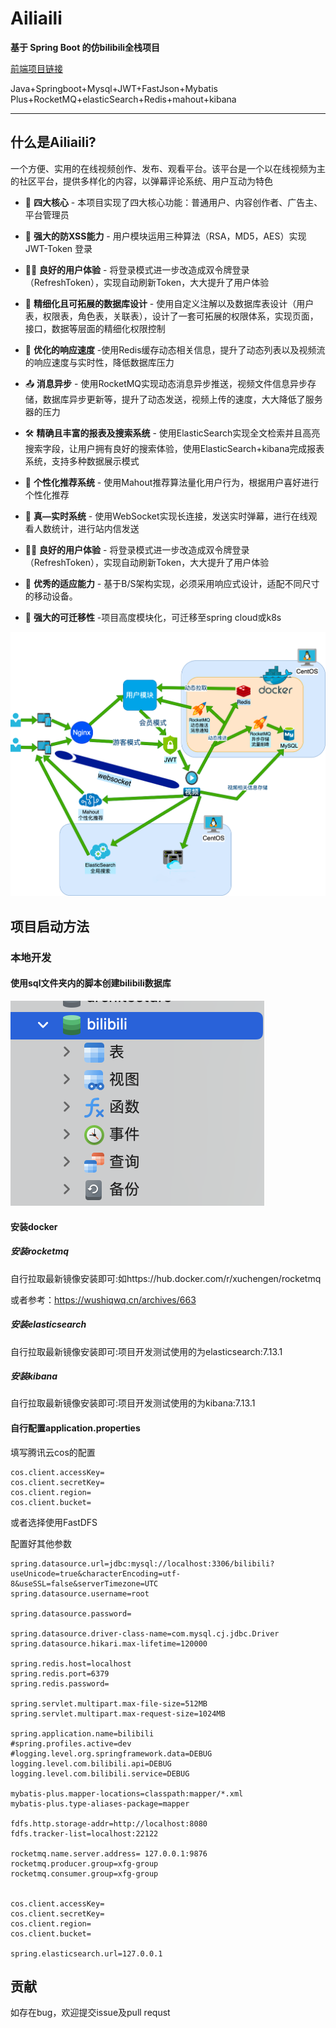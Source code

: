 # Ailiaili

**基于 Spring Boot 的仿bilibili全栈项目**

[前端项目链接](https://github.com/davidwushi1145/bilibili_front)

Java+Springboot+Mysql+JWT+FastJson+Mybatis Plus+RocketMQ+elasticSearch+Redis+mahout+kibana

---

## 什么是Ailiaili?

一个方便、实用的在线视频创作、发布、观看平台。该平台是一个以在线视频为主的社区平台，提供多样化的内容，以弹幕评论系统、用户互动为特色

- 📝 **四大核心** - 本项目实现了四大核心功能：普通用户、内容创作者、广告主、平台管理员
- 🎨 **强大的防XSS能力** - 用户模块运用三种算法（RSA，MD5，AES）实现 JWT-Token 登录
- 🧑‍💻 **良好的用户体验** - 将登录模式进一步改造成双令牌登录（RefreshToken），实现自动刷新Token，大大提升了用户体验
- 🤹 **精细化且可拓展的数据库设计** - 使用自定义注解以及数据库表设计（用户表，权限表，角色表，关联表），设计了一套可拓展的权限体系，实现页面，接口，数据等层面的精细化权限控制
- 🎥 **优化的响应速度** -使用Redis缓存动态相关信息，提升了动态列表以及视频流的响应速度与实时性，降低数据库压力
- 📤 **消息异步** - 使用RocketMQ实现动态消息异步推送，视频文件信息异步存储，数据库异步更新等，提升了动态发送，视频上传的速度，大大降低了服务器的压力
- 🛠 **精确且丰富的报表及搜索系统** - 使用ElasticSearch实现全文检索并且高亮搜索字段，让用户拥有良好的搜索体验，使用ElasticSearch+kibana完成报表系统，支持多种数据展示模式

- 📝 **个性化推荐系统** - 使用Mahout推荐算法量化用户行为，根据用户喜好进行个性化推荐
- 🎨 **真—实时系统** - 使用WebSocket实现长连接，发送实时弹幕，进行在线观看人数统计，进行站内信发送
- 🧑‍💻 **良好的用户体验** - 将登录模式进一步改造成双令牌登录（RefreshToken），实现自动刷新Token，大大提升了用户体验
- 🤹 **优秀的适应能力** - 基于B/S架构实现，必须采用响应式设计，适配不同尺寸的移动设备。
- 🎥 **强大的可迁移性** -项目高度模块化，可迁移至spring cloud或k8s

<img src="https://raw.githubusercontent.com/davidwushi1145/photo2/d07bcd4a020cfa5de9b7a52aafa094abcc2254d1/123.png" alt="123"/>

## 项目启动方法

### 本地开发

#### 使用sql文件夹内的脚本创建bilibili数据库

![image-20240102181743140](https://raw.githubusercontent.com/davidwushi1145/photo2/main/image-20240102181743140.png)

#### 安装docker

##### 安装rocketmq

自行拉取最新镜像安装即可:如https://hub.docker.com/r/xuchengen/rocketmq

或者参考：https://wushiqwq.cn/archives/663

##### 安装elasticsearch

自行拉取最新镜像安装即可:项目开发测试使用的为elasticsearch:7.13.1

##### 安装kibana

自行拉取最新镜像安装即可:项目开发测试使用的为kibana:7.13.1

#### 自行配置application.properties

填写腾讯云cos的配置

```
cos.client.accessKey=
cos.client.secretKey=
cos.client.region=
cos.client.bucket=
```

或者选择使用FastDFS

配置好其他参数

```properties
spring.datasource.url=jdbc:mysql://localhost:3306/bilibili?useUnicode=true&characterEncoding=utf-8&useSSL=false&serverTimezone=UTC
spring.datasource.username=root

spring.datasource.password=

spring.datasource.driver-class-name=com.mysql.cj.jdbc.Driver
spring.datasource.hikari.max-lifetime=120000

spring.redis.host=localhost
spring.redis.port=6379
spring.redis.password=

spring.servlet.multipart.max-file-size=512MB
spring.servlet.multipart.max-request-size=1024MB

spring.application.name=bilibili
#spring.profiles.active=dev
#logging.level.org.springframework.data=DEBUG
logging.level.com.bilibili.api=DEBUG
logging.level.com.bilibili.service=DEBUG

mybatis-plus.mapper-locations=classpath:mapper/*.xml
mybatis-plus.type-aliases-package=mapper

fdfs.http.storage-addr=http://localhost:8080
fdfs.tracker-list=localhost:22122

rocketmq.name.server.address= 127.0.0.1:9876
rocketmq.producer.group=xfg-group
rocketmq.consumer.group=xfg-group


cos.client.accessKey=
cos.client.secretKey=
cos.client.region=
cos.client.bucket=

spring.elasticsearch.url=127.0.0.1

```

## 贡献

如存在bug，欢迎提交issue及pull requst

